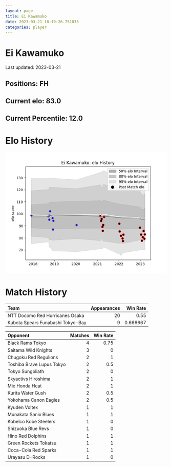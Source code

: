 ```yaml
---  
layout: page  
title: Ei Kawamuko  
date: 2023-03-21 18:19:26.751833  
categories: player  
---
```

# Ei Kawamuko


Last updated: 2023-03-21
## Positions: FH

## Current elo: 83.0

## Current Percentile: 12.0

# Elo History


![elo history](history_EiKawamuko.png)
# Match History


| Team                              |   Appearances |   Win Rate |
|:----------------------------------|--------------:|-----------:|
| NTT Docomo Red Hurricanes Osaka   |            20 |   0.55     |
| Kubota Spears Funabashi Tokyo-Bay |             9 |   0.666667 |

| Opponent                  |   Matches |   Win Rate |
|:--------------------------|----------:|-----------:|
| Black Rams Tokyo          |         4 |       0.75 |
| Saitama Wild Knights      |         3 |       0    |
| Chugoku Red Regulions     |         2 |       1    |
| Toshiba Brave Lupus Tokyo |         2 |       0.5  |
| Tokyo Sungoliath          |         2 |       0    |
| Skyactivs Hiroshima       |         2 |       1    |
| Mie Honda Heat            |         2 |       1    |
| Kurita Water Gush         |         2 |       0.5  |
| Yokohama Canon Eagles     |         2 |       0.5  |
| Kyuden Voltex             |         1 |       1    |
| Munakata Sanix Blues      |         1 |       1    |
| Kobelco Kobe Steelers     |         1 |       0    |
| Shizuoka Blue Revs        |         1 |       0    |
| Hino Red Dolphins         |         1 |       1    |
| Green Rockets Tokatsu     |         1 |       1    |
| Coca-Cola Red Sparks      |         1 |       1    |
| Urayasu D-Rocks           |         1 |       0    |